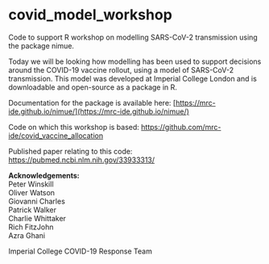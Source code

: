 # covid_model_workshop
Code to support R workshop on modelling SARS-CoV-2 transmission using the package nimue.


Today we will be looking how modelling has been used to support decisions around the COVID-19 vaccine rollout, using a model of SARS-CoV-2 transmission. This model was developed at Imperial College London and is downloadable and open-source as a package in R.

Documentation for the package is available here:
[https://mrc-ide.github.io/nimue/](https://mrc-ide.github.io/nimue/)

Code on which this workshop is based:
https://github.com/mrc-ide/covid_vaccine_allocation

Published paper relating to this code:
https://pubmed.ncbi.nlm.nih.gov/33933313/

**Acknowledgements:**  
Peter Winskill  
Oliver Watson  
Giovanni Charles  
Patrick Walker  
Charlie Whittaker  
Rich FitzJohn  
Azra Ghani  

Imperial College COVID-19 Response Team

